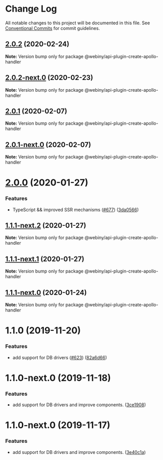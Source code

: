 # Change Log

All notable changes to this project will be documented in this file.
See [Conventional Commits](https://conventionalcommits.org) for commit guidelines.

## [2.0.2](https://github.com/webiny/webiny-js/compare/@webiny/api-plugin-create-apollo-handler@2.0.2-next.0...@webiny/api-plugin-create-apollo-handler@2.0.2) (2020-02-24)

**Note:** Version bump only for package @webiny/api-plugin-create-apollo-handler





## [2.0.2-next.0](https://github.com/webiny/webiny-js/compare/@webiny/api-plugin-create-apollo-handler@2.0.1...@webiny/api-plugin-create-apollo-handler@2.0.2-next.0) (2020-02-23)

**Note:** Version bump only for package @webiny/api-plugin-create-apollo-handler





## [2.0.1](https://github.com/webiny/webiny-js/compare/@webiny/api-plugin-create-apollo-handler@2.0.1-next.0...@webiny/api-plugin-create-apollo-handler@2.0.1) (2020-02-07)

**Note:** Version bump only for package @webiny/api-plugin-create-apollo-handler





## [2.0.1-next.0](https://github.com/webiny/webiny-js/compare/@webiny/api-plugin-create-apollo-handler@2.0.0...@webiny/api-plugin-create-apollo-handler@2.0.1-next.0) (2020-02-07)

**Note:** Version bump only for package @webiny/api-plugin-create-apollo-handler





# [2.0.0](https://github.com/webiny/webiny-js/compare/@webiny/api-plugin-create-apollo-handler@1.1.0...@webiny/api-plugin-create-apollo-handler@2.0.0) (2020-01-27)


### Features

* TypeScript && improved SSR mechanisms ([#677](https://github.com/webiny/webiny-js/issues/677)) ([3da0566](https://github.com/webiny/webiny-js/commit/3da0566f29e1d46df0e7c357be0b42bdaa4c7d2b))





## [1.1.1-next.2](https://github.com/webiny/webiny-js/compare/@webiny/api-plugin-create-apollo-handler@1.1.1-next.1...@webiny/api-plugin-create-apollo-handler@1.1.1-next.2) (2020-01-27)

**Note:** Version bump only for package @webiny/api-plugin-create-apollo-handler





## [1.1.1-next.1](https://github.com/webiny/webiny-js/compare/@webiny/api-plugin-create-apollo-handler@1.1.1-next.0...@webiny/api-plugin-create-apollo-handler@1.1.1-next.1) (2020-01-27)

**Note:** Version bump only for package @webiny/api-plugin-create-apollo-handler





## [1.1.1-next.0](https://github.com/webiny/webiny-js/compare/@webiny/api-plugin-create-apollo-handler@1.1.0...@webiny/api-plugin-create-apollo-handler@1.1.1-next.0) (2020-01-24)

**Note:** Version bump only for package @webiny/api-plugin-create-apollo-handler





# 1.1.0 (2019-11-20)


### Features

* add support for DB drivers ([#623](https://github.com/webiny/webiny-js/issues/623)) ([82a6d66](https://github.com/webiny/webiny-js/commit/82a6d66d5ad96e4da13c035d2524c03bd50a7dff))





# 1.1.0-next.0 (2019-11-18)


### Features

* add support for DB drivers and improve components. ([3ce1908](https://github.com/webiny/webiny-js/commit/3ce1908))





# 1.1.0-next.0 (2019-11-17)


### Features

* add support for DB drivers and improve components. ([3e40c1a](https://github.com/webiny/webiny-js/commit/3e40c1a))
